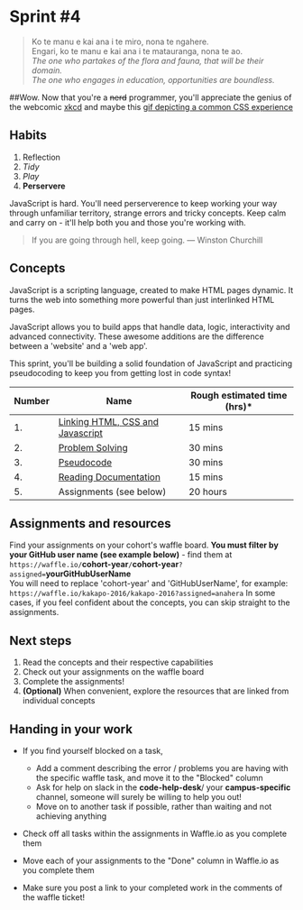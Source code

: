 # Sprint #4

> Ko te manu e kai ana i te miro, nona te ngahere.<br>Engari, ko te manu e kai ana i te matauranga, nona te ao.<br>
> *The one who partakes of the flora and fauna, that will be their domain.<br>The one who engages in education, opportunities are boundless.* <br>  

##Wow.
Now that you're a ~~nerd~~ programmer, you'll appreciate the genius of the webcomic [xkcd](https://xkcd.com/1513/)
and maybe this [gif depicting a common CSS experience](http://imgur.com/gallery/Q3cUg29)

## Habits

<!-- learn > develop > practice -->
1. Reflection
2. *Tidy*      
3. *Play*    
4. **Perservere**

JavaScript is hard. You'll need perserverence to keep working your way through unfamiliar territory, strange errors and tricky concepts. Keep calm and carry on - it'll help both you and those you're working with.

>If you are going through hell, keep going. — Winston Churchill

## Concepts

JavaScript is a scripting language, created to make HTML pages dynamic. It turns the web into something more powerful than just interlinked HTML pages.

JavaScript allows you to build apps that handle data, logic, interactivity and advanced connectivity. These awesome additions are the difference between a 'website' and a 'web app'.

This sprint, you'll be building a solid foundation of JavaScript and practicing pseudocoding to keep you from getting lost in code syntax!

Number | Name | Rough estimated time (hrs)*
--------|-------------------|----------
1. | [Linking HTML, CSS and Javascript](https://github.com/dev-academy-programme/curriculum/tree/master/concepts/linking-html-css-js) | 15 mins
2. | [Problem Solving](https://github.com/dev-academy-programme/curriculum/tree/master/concepts/problem-solving) | 30 mins
3. | [Pseudocode](https://github.com/dev-academy-programme/curriculum/tree/master/concepts/pseudocode) | 30 mins
4. | [Reading Documentation](https://github.com/dev-academy-programme/curriculum/tree/master/concepts/reading-documentation) | 15 mins
5. | Assignments (see below) | 20 hours

## Assignments and resources
Find your assignments on your cohort's waffle board. **You must filter by your GitHub user name (see example below)** - find them at<br> `https://waffle.io/`**cohort-year**`/`**cohort-year**`?assigned=`**yourGitHubUserName**
<br>
You will need to replace 'cohort-year' and 'GitHubUserName', for example:<br> `https://waffle.io/kakapo-2016/kakapo-2016?assigned=anahera`
In some cases, if you feel confident about the concepts, you can skip straight to the assignments.

## Next steps
1. Read the concepts and their respective capabilities
2. Check out your assignments on the waffle board
3. Complete the assignments!
4. **(Optional)** When convenient, explore the resources that are linked from individual concepts

## Handing in your work
- If you find yourself blocked on a task,
  - Add a comment describing the error / problems you are having with the specific waffle task, and move it to the "Blocked" column
  - Ask for help on slack in the **code-help-desk**/ your **campus-specific** channel, someone will surely be willing to help you out!
  - Move on to another task if possible, rather than waiting and not achieving anything


- Check off all tasks within the assignments in Waffle.io as you complete them
- Move each of your assignments to the "Done" column in Waffle.io as you complete them
- Make sure you post a link to your completed work in the comments of the waffle ticket!
